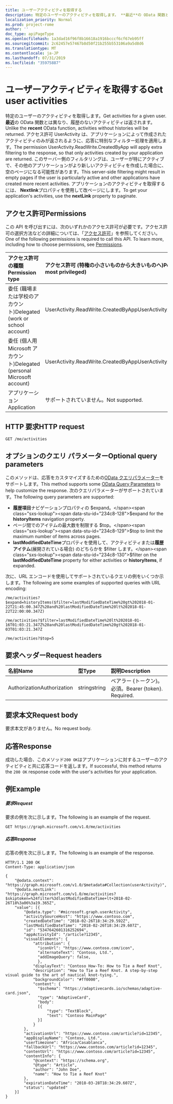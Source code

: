 ```yaml
---
title: ユーザーアクティビティを取得する
description: 特定のユーザーのアクティビティを取得します。 **最近**の OData 関数とは異なり、履歴のないアクティビティは返されます。 アクセス許可 UserActivity は、アプリケーションによって作成されたアクティビティのみが返されるように、応答に特別なフィルター処理を適用します。 このサーバー側のフィルタリングは、ユーザーが特にアクティブで、その他のアプリケーションがより新しいアクティビティを作成した場合に、空のページになる可能性があります。 アプリケーションのアクティビティを取得するには、 **Nextlink**プロパティを使用して改ページにします。
localization_priority: Normal
ms.prod: project-rome
author: ''
doc_type: apiPageType
ms.openlocfilehash: 1a3dad16f96f8b16618a1916bcccf6cf67eb95ff
ms.sourcegitcommit: 2c62457e57467b8d50f21b255b553106a9a5d8d6
ms.translationtype: MT
ms.contentlocale: ja-JP
ms.lasthandoff: 07/31/2019
ms.locfileid: "35975887"
---
```

# <a name="get-user-activities"></a><span data-ttu-id="234c8-107">ユーザーアクティビティを取得する</span><span class="sxs-lookup"><span data-stu-id="234c8-107">Get user activities</span></span>

<span data-ttu-id="234c8-108">特定のユーザーのアクティビティを取得します。</span><span class="sxs-lookup"><span data-stu-id="234c8-108">Get activities for a given user.</span></span> <span data-ttu-id="234c8-109">**最近**の OData 関数とは異なり、履歴のないアクティビティは返されます。</span><span class="sxs-lookup"><span data-stu-id="234c8-109">Unlike the **recent** OData function, activities without histories will be returned.</span></span> <span data-ttu-id="234c8-110">アクセス許可 UserActivity は、アプリケーションによって作成されたアクティビティのみが返されるように、応答に特別なフィルター処理を適用します。</span><span class="sxs-lookup"><span data-stu-id="234c8-110">The permission UserActivity.ReadWrite.CreatedByApp will apply extra filtering to the response, so that only activities created by your application are returned.</span></span> <span data-ttu-id="234c8-111">このサーバー側のフィルタリングは、ユーザーが特にアクティブで、その他のアプリケーションがより新しいアクティビティを作成した場合に、空のページになる可能性があります。</span><span class="sxs-lookup"><span data-stu-id="234c8-111">This server-side filtering might result in empty pages if the user is particularly active and other applications have created more recent activities.</span></span> <span data-ttu-id="234c8-112">アプリケーションのアクティビティを取得するには、 **Nextlink**プロパティを使用して改ページにします。</span><span class="sxs-lookup"><span data-stu-id="234c8-112">To get your application's activities, use the **nextLink** property to paginate.</span></span>

## <a name="permissions"></a><span data-ttu-id="234c8-113">アクセス許可</span><span class="sxs-lookup"><span data-stu-id="234c8-113">Permissions</span></span>

<span data-ttu-id="234c8-p103">この API を呼び出すには、次のいずれかのアクセス許可が必要です。アクセス許可の選択方法などの詳細については、「[アクセス許可](/graph/permissions-reference)」を参照してください。</span><span class="sxs-lookup"><span data-stu-id="234c8-p103">One of the following permissions is required to call this API. To learn more, including how to choose permissions, see [Permissions](/graph/permissions-reference).</span></span>

|<span data-ttu-id="234c8-116">アクセス許可の種類</span><span class="sxs-lookup"><span data-stu-id="234c8-116">Permission type</span></span>      | <span data-ttu-id="234c8-117">アクセス許可 (特権の小さいものから大きいものへ)</span><span class="sxs-lookup"><span data-stu-id="234c8-117">Permissions (from least to most privileged)</span></span>              |
|:--------------------|:---------------------------------------------------------|
|<span data-ttu-id="234c8-118">委任 (職場または学校のアカウント)</span><span class="sxs-lookup"><span data-stu-id="234c8-118">Delegated (work or school account)</span></span> | <span data-ttu-id="234c8-119">UserActivity.ReadWrite.CreatedByApp</span><span class="sxs-lookup"><span data-stu-id="234c8-119">UserActivity.ReadWrite.CreatedByApp</span></span>    |
|<span data-ttu-id="234c8-120">委任 (個人用 Microsoft アカウント)</span><span class="sxs-lookup"><span data-stu-id="234c8-120">Delegated (personal Microsoft account)</span></span> | <span data-ttu-id="234c8-121">UserActivity.ReadWrite.CreatedByApp</span><span class="sxs-lookup"><span data-stu-id="234c8-121">UserActivity.ReadWrite.CreatedByApp</span></span>    |
|<span data-ttu-id="234c8-122">アプリケーション</span><span class="sxs-lookup"><span data-stu-id="234c8-122">Application</span></span> | <span data-ttu-id="234c8-123">サポートされていません。</span><span class="sxs-lookup"><span data-stu-id="234c8-123">Not supported.</span></span> |

## <a name="http-request"></a><span data-ttu-id="234c8-124">HTTP 要求</span><span class="sxs-lookup"><span data-stu-id="234c8-124">HTTP request</span></span>

<!-- { "blockType": "ignored" } -->

```http
GET /me/activities
```

## <a name="optional-query-parameters"></a><span data-ttu-id="234c8-125">オプションのクエリ パラメーター</span><span class="sxs-lookup"><span data-stu-id="234c8-125">Optional query parameters</span></span>

<span data-ttu-id="234c8-126">このメソッドは、応答をカスタマイズするための[OData クエリパラメーター](https://developer.microsoft.com/graph/docs/concepts/query_parameters)をサポートします。</span><span class="sxs-lookup"><span data-stu-id="234c8-126">This method supports some [OData Query Parameters](https://developer.microsoft.com/graph/docs/concepts/query_parameters) to help customize the response.</span></span> <span data-ttu-id="234c8-127">次のクエリパラメーターがサポートされています。</span><span class="sxs-lookup"><span data-stu-id="234c8-127">The following query parameters are supported:</span></span>

- <span data-ttu-id="234c8-128">**履歴項目**ナビゲーションプロパティの $expand。</span><span class="sxs-lookup"><span data-stu-id="234c8-128">$expand for the **historyItems** navigation property.</span></span>
- <span data-ttu-id="234c8-129">ページ間でのアイテムの最大数を制限する $top。</span><span class="sxs-lookup"><span data-stu-id="234c8-129">$top to limit the maximum number of items across pages.</span></span>
- <span data-ttu-id="234c8-130">**lastModifiedDateTime**プロパティを使用して、アクティビティまたは**履歴アイテム**(展開されている場合) のどちらかを $filter します。</span><span class="sxs-lookup"><span data-stu-id="234c8-130">$filter on the **lastModifiedDateTime** property for either activities or **historyItems**, if expanded.</span></span>

<span data-ttu-id="234c8-131">次に、URL エンコードを使用してサポートされているクエリの例をいくつか示します。</span><span class="sxs-lookup"><span data-stu-id="234c8-131">The following are some examples of supported queries with URL encoding:</span></span>

```
/me/activities?$expand=historyItems($filter=lastModifiedDateTime%20gt%202018-01-22T21:45:00.347Z%20and%20lastModifiedDateTime%20lt%202018-01-22T22:00:00.347Z)

/me/activities?$filter=lastModifiedDateTime%20lt%202018-01-16T01:03:21.347Z%20and%20lastModifiedDateTime%20gt%202018-01-03T01:03:21.347Z

/me/activities?$top=5
```

## <a name="request-headers"></a><span data-ttu-id="234c8-132">要求ヘッダー</span><span class="sxs-lookup"><span data-stu-id="234c8-132">Request headers</span></span>

|<span data-ttu-id="234c8-133">名前</span><span class="sxs-lookup"><span data-stu-id="234c8-133">Name</span></span> | <span data-ttu-id="234c8-134">型</span><span class="sxs-lookup"><span data-stu-id="234c8-134">Type</span></span> | <span data-ttu-id="234c8-135">説明</span><span class="sxs-lookup"><span data-stu-id="234c8-135">Description</span></span>|
|:----|:-----|:-----------|
|<span data-ttu-id="234c8-136">Authorization</span><span class="sxs-lookup"><span data-stu-id="234c8-136">Authorization</span></span> | <span data-ttu-id="234c8-137">string</span><span class="sxs-lookup"><span data-stu-id="234c8-137">string</span></span> | <span data-ttu-id="234c8-p105">ベアラー {トークン}。必須。</span><span class="sxs-lookup"><span data-stu-id="234c8-p105">Bearer {token}. Required.</span></span>|

## <a name="request-body"></a><span data-ttu-id="234c8-140">要求本文</span><span class="sxs-lookup"><span data-stu-id="234c8-140">Request body</span></span>

<span data-ttu-id="234c8-141">要求本文がありません。</span><span class="sxs-lookup"><span data-stu-id="234c8-141">No request body.</span></span>

## <a name="response"></a><span data-ttu-id="234c8-142">応答</span><span class="sxs-lookup"><span data-stu-id="234c8-142">Response</span></span>

<span data-ttu-id="234c8-143">成功した場合、このメソッド`200 OK`はアプリケーションに対するユーザーのアクティビティと共に応答コードを返します。</span><span class="sxs-lookup"><span data-stu-id="234c8-143">If successful, this method returns the `200 OK` response code with the user's activities for your application.</span></span>

## <a name="example"></a><span data-ttu-id="234c8-144">例</span><span class="sxs-lookup"><span data-stu-id="234c8-144">Example</span></span>

##### <a name="request"></a><span data-ttu-id="234c8-145">要求</span><span class="sxs-lookup"><span data-stu-id="234c8-145">Request</span></span>

<span data-ttu-id="234c8-146">要求の例を次に示します。</span><span class="sxs-lookup"><span data-stu-id="234c8-146">The following is an example of the request.</span></span>

<!-- {
  "blockType": "ignored",
  "name": "get_activities"
}-->

```http
GET https://graph.microsoft.com/v1.0/me/activities
```

##### <a name="response"></a><span data-ttu-id="234c8-147">応答</span><span class="sxs-lookup"><span data-stu-id="234c8-147">Response</span></span>

<span data-ttu-id="234c8-148">応答の例を次に示します。</span><span class="sxs-lookup"><span data-stu-id="234c8-148">The following is an example of the response.</span></span>

<!-- {
  "blockType": "ignored",
  "truncated": true,
  "@odata.type": "Collection(microsoft.graph.activity)"
} -->

```http
HTTP/1.1 200 OK
Content-Type: application/json

{
    "@odata.context": "https://graph.microsoft.com/v1.0/$metadata#Collection(userActivity)",
    "@odata.nextLink": "https://graph.microsoft.com/v1.0/me/activities?$skiptoken=%24filter%3dlastModifiedDateTime+lt+2018-02-26T18%3a06%3a19.365Z",
    "value": [{
        "@odata.type": "#microsoft.graph.userActivity",
        "activitySourceHost": "https://www.contoso.com",
        "createdDateTime": "2018-02-26T18:34:29.592Z",
        "lastModifiedDateTime": "2018-02-26T18:34:29.607Z",
        "id": "5347642601316252694",
        "appActivityId": "/article?12345",
        "visualElements": {
            "attribution": {
              "iconUrl": "https://www.contoso.com/icon",
              "alternateText": "Contoso, Ltd.",
              "addImageQuery": false,
              },
            "displayText": "Contoso How-To: How to Tie a Reef Knot",
            "description": "How to Tie a Reef Knot. A step-by-step visual guide to the art of nautical knot-tying.",
            "backgroundColor": "#ff0000",
            "content": {
              "$schema": "https://adaptivecards.io/schemas/adaptive-card.json",
              "type": "AdaptiveCard",
              "body":
              [{
                  "type": "TextBlock",
                  "text": "Contoso MainPage"
              }]
            }
        },
        "activationUrl": "https://www.contoso.com/article?id=12345",
        "appDisplayName": "Contoso, Ltd.",
        "userTimezone": "Africa/Casablanca",
        "fallbackUrl": "https://www.contoso.com/article?id=12345",
        "contentUrl": "https://www.contoso.com/article?id=12345",
        "contentInfo": {
            "@context": "https://schema.org",
            "@type": "Article",
            "author": "John Doe",
            "name": "How to Tie a Reef Knot"
        },
        "expirationDateTime": "2018-03-28T18:34:29.607Z",
        "status": "updated"
    }]
}
```

<!-- uuid: 8fcb5dbc-d5aa-4681-8e31-b001d5168d79
2017-06-07 14:57:30 UTC -->
<!-- {
  "type": "#page.annotation",
  "description": "Get activities",
  "keywords": "",
  "section": "documentation",
  "tocPath": ""
}-->
